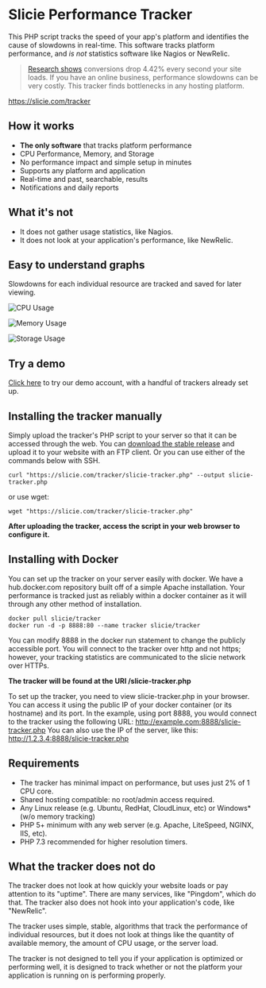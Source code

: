 
# Slicie Performance Tracker

This PHP script tracks the speed of your app's platform and identifies the cause of slowdowns in real-time.
This software tracks platform performance, and _is not_ statistics software like Nagios or NewRelic.

> [Research shows](https://www.portent.com/blog/analytics/research-site-speed-hurting-everyones-revenue.htm) conversions drop 4.42% every second your site loads. If you have an online business, performance slowdowns can be very costly. This tracker finds bottlenecks in any hosting platform.

https://slicie.com/tracker

## How it works
 - **The only software** that tracks platform performance
 - CPU Performance, Memory, and Storage
 - No performance impact and simple setup in minutes
 - Supports any platform and application
 - Real-time and past, searchable, results
 - Notifications and daily reports

## What it's not
 - It does not gather usage statistics, like Nagios.
 - It does not look at your application's performance, like NewRelic.

## Easy to understand graphs
Slowdowns for each individual resource are tracked and saved for later viewing.

![CPU Usage](https://slicie.com/tracker/image?title=1&metric=cpu&view=reliability&labels=1&title=1&end=5465102&start=5464814&token=dc0ff4c7799b0cf9&tracker=d4d0fe8053e5b42e&width=846&tz=America/Phoenix)

![Memory Usage](https://slicie.com/tracker/image?title=1&metric=memory&view=reliability&labels=1&title=1&end=5465102&start=5464814&token=dc0ff4c7799b0cf9&tracker=d4d0fe8053e5b42e&width=846&tz=America/Phoenix)

![Storage Usage](https://slicie.com/tracker/image?title=1&metric=disk&view=reliability&labels=1&title=1&end=5465102&start=5464814&token=dc0ff4c7799b0cf9&tracker=d4d0fe8053e5b42e&width=846&tz=America/Phoenix)

## Try a demo
[Click here](https://slicie.com/tracker/demologin) to try our demo account, with a handful of trackers already set up.

## Installing the tracker manually
Simply upload the tracker's PHP script to your server so that it can be accessed through the web. You can [download the stable release](https://slicie.com/tracker/download) and upload it to your website with an FTP client. Or you can use either of the commands below with SSH.

```curl "https://slicie.com/tracker/slicie-tracker.php" --output slicie-tracker.php```

or use wget:

```wget "https://slicie.com/tracker/slicie-tracker.php"```

**After uploading the tracker, access the script in your web browser to configure it.**

## Installing with Docker
You can set up the tracker on your server easily with docker. We have a hub.docker.com repository built off of a simple Apache installation.
Your performance is tracked just as reliably within a docker container as it will through any other method of installation.

```
docker pull slicie/tracker
docker run -d -p 8888:80 --name tracker slicie/tracker
```

You can modify 8888 in the docker run statement to change the publicly accessible port. You will connect to the tracker over http and not https; however, your tracking statistics are communicated to the slicie network over HTTPs.

**The tracker will be found at the URI /slicie-tracker.php**

To set up the tracker, you need to view slicie-tracker.php in your browser. You can access it using the public IP of your docker container (or its hostname) and its port.
In the example, using port 8888, you would connect to the tracker using the following URL:
http://example.com:8888/slicie-tracker.php
You can also use the IP of the server, like this:
http://1.2.3.4:8888/slicie-tracker.php

## Requirements
 - The tracker has minimal impact on performance, but uses just 2% of 1 CPU core.
 - Shared hosting compatible: no root/admin access required.
 - Any Linux release (e.g. Ubuntu, RedHat, CloudLinux, etc) or Windows* (w/o memory tracking)
 - PHP 5+ minimum with any web server (e.g. Apache, LiteSpeed, NGINX, IIS, etc).
 - PHP 7.3 recommended for higher resolution timers.

## What the tracker does not do
The tracker does not look at how quickly your website loads or pay attention to its "uptime". There are many services, like "Pingdom", which do that. The tracker also does not hook into your application's code, like "NewRelic".

The tracker uses simple, stable, algorithms that track the performance of individual resources, but it does not look at things like the quantity of available memory, the amount of CPU usage, or the server load.

The tracker is not designed to tell you if your application is optimized or performing well, it is designed to track whether or not the platform your application is running on is performing properly.
